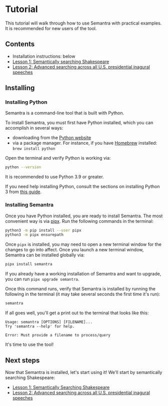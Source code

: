 # Tutorial

This tutorial will walk through how to use Semantra with practical examples. It is recommended for new users of the tool.

## Contents

- Installation instructions: below
- [Lesson 1: Semantically searching Shakespeare](lesson_1_semantically_searching_shakespeare.md)
- [Lesson 2: Advanced searching across all U.S. presidential inagural speeches](lesson_2_advanced_searching.md)

## Installing

### Installing Python

Semantra is a command-line tool that is built with Python.

To install Semantra, you must first have Python installed, which you can accomplish in several ways:

- downloading from the [Python website](https://www.python.org/downloads/)
- via a package manager. For instance, if you have [Homebrew](https://brew.sh/) installed: `brew install python`

Open the terminal and verify Python is working via:

```sh
python --version
```

It is recommended to use Python 3.9 or greater.

If you need help installing Python, consult the sections on installing Python 3 from [this guide](https://docs.python-guide.org/starting/installation/).

### Installing Semantra

Once you have Python installed, you are ready to install Semantra. The most convenient way is via [pipx](https://packaging.python.org/en/latest/guides/installing-stand-alone-command-line-tools/). Run the following commands in the terminal:

```sh
python3 -m pip install --user pipx
python3 -m pipx ensurepath
```

Once `pipx` is installed, you may need to open a new terminal window for the changes to go into affect. Once you launch a new terminal window, Semantra can be installed globally via:

```sh
pipx install semantra
```

If you already have a working installation of Semantra and want to upgrade, you can run `pipx upgrade semantra`.

Once this command runs, verify that Semantra is installed by running the following in the terminal (it may take several seconds the first time it's run):

```sh
semantra
```

If all goes well, you'll get a print out to the terminal that looks like this:

```
Usage: semantra [OPTIONS] [FILENAME]...
Try 'semantra --help' for help.

Error: Must provide a filename to process/query
```

It's time to use the tool!

## Next steps

Now that Semantra is installed, let's start using it! We'll start by semantically searching Shakespeare:

- [Lesson 1: Semantically Searching Shakespeare](lesson_1_semantically_searching_shakespeare.md)
- [Lesson 2: Advanced searching across all U.S. presidential inagural speeches](lesson_2_advanced_searching.md)
